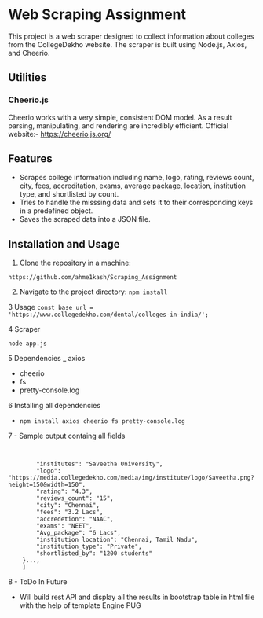 # Web Scraping Assignment

This project is a web scraper designed to collect information about colleges from the CollegeDekho website. The scraper is built using Node.js, Axios, and Cheerio.
## Utilities

### Cheerio.js
Cheerio works with a very simple, consistent DOM model. As a result parsing, manipulating, and rendering are incredibly efficient.
Official website:- https://cheerio.js.org/



## Features

- Scrapes college information including name, logo, rating, reviews count, city, fees, accreditation, exams, average package, location, institution type, and shortlisted by count.
- Tries to handle the misssing data and sets it to their corresponding keys in a predefined object.
- Saves the scraped data into a JSON file.

## Installation and Usage

1. Clone the repository in a machine:

```https://github.com/ahme1kash/Scraping_Assignment```

2. Navigate to the project directory:
   `npm install`
   
3 Usage
`const base_url = 'https://www.collegedekho.com/dental/colleges-in-india/';
`

4 Scraper

`node app.js`



5 Dependencies
_ axios
- cheerio
- fs
- pretty-console.log


6 Installing all dependencies 
 
  - `npm install axios cheerio fs pretty-console.log`





7 - Sample output containg all fields
``` [  {

 
        "institutes": "Saveetha University",
        "logo": "https://media.collegedekho.com/media/img/institute/logo/Saveetha.png?height=150&width=150",
        "rating": "4.3",
        "reviews_count": "15",
        "city": "Chennai",
        "fees": "3.2 Lacs",
        "accredetion": "NAAC",
        "exams": "NEET",
        "Avg_package": "6 Lacs",
        "institution_location": "Chennai, Tamil Nadu",
        "institution_type": "Private",
        "shortlisted_by": "1200 students"
    }...,
    ]
```
8 - ToDo In Future

- Will build rest API and display all the results in bootstrap table in html file with the help of template Engine PUG



